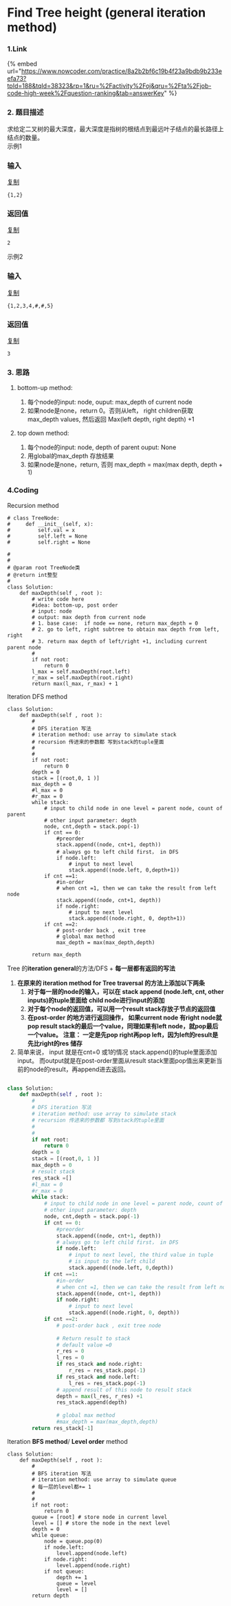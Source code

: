 # Find Tree height \(general iteration method\)



### 1.Link

{% embed url="https://www.nowcoder.com/practice/8a2b2bf6c19b4f23a9bdb9b233eefa73?tpId=188&tqId=38323&rp=1&ru=%2Factivity%2Foj&qru=%2Fta%2Fjob-code-high-week%2Fquestion-ranking&tab=answerKey" %}







### 2. 题目描述

求给定二叉树的最大深度，最大深度是指树的根结点到最远叶子结点的最长路径上结点的数量。  
示例1

### 输入

[复制](javascript:void%280%29;)

```text
{1,2}
```

### 返回值

[复制](javascript:void%280%29;)

```text
2
```

示例2

### 输入

[复制](javascript:void%280%29;)

```text
{1,2,3,4,#,#,5}
```

### 返回值

[复制](javascript:void%280%29;)

```text
3
```



### 3. 思路

1. bottom-up method:

   1. 每个node的input: node,    ouput: max\_depth of current node
   2. 如果node是none，return 0。否则从left， right children获取 max\_depth values, 然后返回 Max\(left depth, right depth\) +1

 

2. top down method:
   1. 每个node的input: node, depth of parent   ouput: None
   2. 用global的max\_depth 存放结果
   3. 如果node是none，return, 否则 max\_depth = max\(max depth,  depth + 1\)

### 4.Coding

Recursion method

```text
# class TreeNode:
#     def __init__(self, x):
#         self.val = x
#         self.left = None
#         self.right = None

#
# 
# @param root TreeNode类 
# @return int整型
#
class Solution:
    def maxDepth(self , root ):
        # write code here
        #idea: bottom-up, post order 
        # input: node
        # output: max depth from current node
        # 1. base case:  if node == none, return max_depth = 0
        # 2. go to left, right subtree to obtain max depth from left, right
        # 3. return max depth of left/right +1, including current parent node
        #
        if not root:
            return 0
        l_max = self.maxDepth(root.left)
        r_max = self.maxDepth(root.right)
        return max(l_max, r_max) + 1

```



Iteration DFS method

```text
class Solution:
    def maxDepth(self , root ):
        #
        # DFS iteration 写法
        # iteration method: use array to simulate stack
        # recursion 传进来的参数都 写到stack的tuple里面
        #
        #
        if not root:
            return 0
        depth = 0
        stack = [(root,0, 1 )]
        max_depth = 0
        #l_max = 0
        #r_max = 0
        while stack:
            # input to child node in one level = parent node, count of parent
            # other input parameter: depth
            node, cnt,depth = stack.pop(-1)
            if cnt == 0:
                #preorder
                stack.append((node, cnt+1, depth))
                # always go to left child first， in DFS
                if node.left:
                    # input to next level
                    stack.append((node.left, 0,depth+1))
            if cnt ==1:
                #in-order
                # when cnt =1, then we can take the result from left node
                stack.append((node, cnt+1, depth))
                if node.right:
                    # input to next level
                    stack.append((node.right, 0, depth+1))
            if cnt ==2:
                # post-order back , exit tree
                # global max method
                max_depth = max(max_depth,depth)
                
        return max_depth

```



Tree 的**iteration general**的方法/DFS + **每一层都有返回的写法**

1. **在原来的 iteration method for Tree traversal 的方法上添加以下两条**
   1. **对于每一层的node的输入，可以在 stack append \(node.left, cnt,  other inputs\)的tuple里面给 child node进行input的添加**
   2. **对于每个node的返回值，可以用一个result stack存放子节点的返回值**
   3. **在post-order 的地方进行返回操作， 如果current node 有right node就pop result stack的最后一个value，同理如果有left node，就pop最后一个value。 注意： 一定是先pop right再pop left，因为left的result是先比right的res 储存**
2. 简单来说， input 就是在cnt=0 或1的情况 stack.append\(\)的tuple里面添加input。 而output就是在post-order里面从result stack里面pop值出来更新当前的node的result，再append进去返回。

```python

class Solution:
    def maxDepth(self , root ):
        #
        # DFS iteration 写法
        # iteration method: use array to simulate stack
        # recursion 传进来的参数都 写到stack的tuple里面
        #
        #
        if not root:
            return 0
        depth = 0
        stack = [(root,0, 1 )]
        max_depth = 0
        # result stack
        res_stack =[]
        #l_max = 0
        #r_max = 0
        while stack:
            # input to child node in one level = parent node, count of parent
            # other input parameter: depth
            node, cnt,depth = stack.pop(-1)
            if cnt == 0:
                #preorder
                stack.append((node, cnt+1, depth))
                # always go to left child first， in DFS
                if node.left:
                    # input to next level, the third value in tuple
                    # is input to the left child
                    stack.append((node.left, 0,depth))
            if cnt ==1:
                #in-order
                # when cnt =1, then we can take the result from left node
                stack.append((node, cnt+1, depth))
                if node.right:
                    # input to next level
                    stack.append((node.right, 0, depth))
            if cnt ==2:
                # post-order back , exit tree node
                
                # Return result to stack
                # default value =0
                r_res = 0
                l_res = 0
                if res_stack and node.right:
                    r_res = res_stack.pop(-1)
                if res_stack and node.left:
                    l_res = res_stack.pop(-1)
                # append result of this node to result stack
                depth = max(l_res, r_res) +1
                res_stack.append(depth)
                
                # global max method
                #max_depth = max(max_depth,depth)
        return res_stack[-1]
```





Iteration **BFS method**/ **Level order** method

```text
class Solution:
    def maxDepth(self , root ):
        #
        # BFS iteration 写法
        # iteration method: use array to simulate queue
        # 每一层的level都+= 1
        #
        #
        if not root:
            return 0
        queue = [root] # store node in current level
        level = [] # store the node in the next level
        depth = 0
        while queue:
            node = queue.pop(0)
            if node.left:
                level.append(node.left)
            if node.right:
                level.append(node.right)
            if not queue:
                depth += 1
                queue = level
                level = []
        return depth

```





